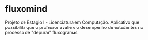 # fluxomind
Projeto de Estagio I - Licenciatura em Computação.  Aplicativo que possibilita que o professor avalie o o desempenho de estudantes no processo de "depurar" fluxogramas
